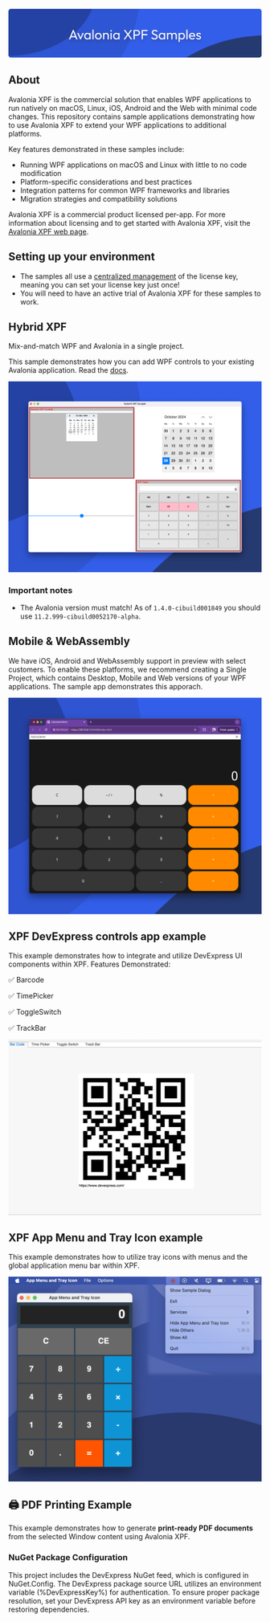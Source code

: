 ![banner](/assets/banner.png)

## About
Avalonia XPF is the commercial solution that enables WPF applications to run natively on macOS, Linux, iOS, Android and the Web with minimal code changes. This repository contains sample applications demonstrating how to use Avalonia XPF to extend your WPF applications to additional platforms.

Key features demonstrated in these samples include:

* Running WPF applications on macOS and Linux with little to no code modification
* Platform-specific considerations and best practices
* Integration patterns for common WPF frameworks and libraries
* Migration strategies and compatibility solutions

Avalonia XPF is a commercial product licensed per-app. For more information about licensing and to get started with Avalonia XPF, visit the [Avalonia XPF web page](https://avaloniaui.net/xpf).

## Setting up your environment 

* The samples all use a [centralized management](https://docs.avaloniaui.net/xpf/advanced/centralized-management) of the license key, meaning you can set your license key just once! 
* You will need to have an active trial of Avalonia XPF for these samples to work. 

## Hybrid XPF 
Mix-and-match WPF and Avalonia in a single project. 

This sample demonstrates how you can add WPF controls to your existing Avalonia application. Read the [docs](https://docs.avaloniaui.net/xpf/embedding/xpf-in-avalonia). 

![Screenshot](/assets/hybridxpf.png)

### Important notes

* The Avalonia version must match! As of `1.4.0-cibuild001849` you should use `11.2.999-cibuild0052170-alpha`. 


## Mobile & WebAssembly 
We have iOS, Android and WebAssembly support in preview with select customers. To enable these platforms, we recommend creating a Single Project, which contains Desktop, Mobile and Web versions of your WPF applications. 
The sample app demonstrates this apporach. 

![WASM Screenshot](/assets/wasm-calc.png)


## XPF DevExpress controls app example
This example demonstrates how to integrate and utilize DevExpress UI components within XPF.
Features Demonstrated:

✅ Barcode

✅ TimePicker

✅ ToggleSwitch

✅ TrackBar

![DevExpress Screenshot](/assets/devexpress-app.png)

 
## XPF App Menu and Tray Icon example
This example demonstrates how to utilize tray icons with menus and the global application menu bar within XPF.

![Screenshot](/assets/trayicondemo.png)

## 🖨️ PDF Printing Example
This example demonstrates how to generate **print-ready PDF documents** from the selected Window content using Avalonia XPF.


### NuGet Package Configuration
This project includes the DevExpress NuGet feed, which is configured in NuGet.Config. The DevExpress package source URL utilizes an environment variable (%DevExpressKey%) for authentication.
To ensure proper package resolution, set your DevExpress API key as an environment variable before restoring dependencies.